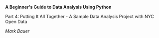**A Beginner's Guide to Data Analysis Using Python**

Part 4: Putting It All Together - A Sample Data Analysis Project with NYC Open Data

*Mark Bauer*

